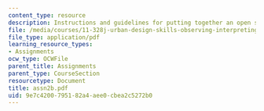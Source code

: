 ```yaml
---
content_type: resource
description: Instructions and guidelines for putting together an open space proposal.
file: /media/courses/11-328j-urban-design-skills-observing-interpreting-and-representing-the-city-fall-2004/9e7c4200795182a4aee0cbea2c5272b0_assn2b.pdf
file_type: application/pdf
learning_resource_types:
- Assignments
ocw_type: OCWFile
parent_title: Assignments
parent_type: CourseSection
resourcetype: Document
title: assn2b.pdf
uid: 9e7c4200-7951-82a4-aee0-cbea2c5272b0
---
```

